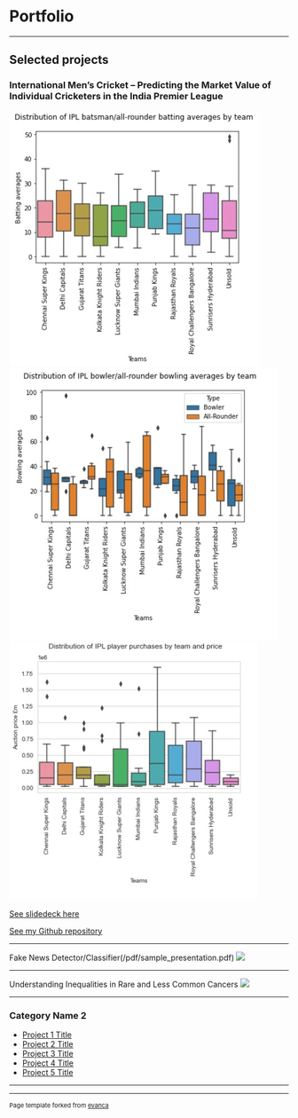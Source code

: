 # Portfolio

---

## Selected projects 

### International Men’s Cricket – Predicting the Market Value of Individual Cricketers in the India Premier League

<img src="images/Batsman all rounder averages by team.jpg"/>

<img src="images/Bowler all rounder averages by team.jpg"/>

<img src="images/Player purchases by team.jpg"/>

<a href="https://github.com/JonnyPearce/SpringboardCapstone2/blob/main/docs/Capstone%20Final%20Slides%20-%20Jonny%20Pearce%20-%2027%20April%202023.pdf">See slidedeck here</a> 

<a href="https://github.com/JonnyPearce/SpringboardCapstone2">See my Github repository</a> 


---
Fake News Detector/Classifier(/pdf/sample_presentation.pdf)
<img src="images/dummy_thumbnail.jpg?raw=true"/>

---
Understanding Inequalities in Rare and Less Common Cancers
<img src="images/dummy_thumbnail.jpg?raw=true"/>

---

### Category Name 2

- [Project 1 Title](http://example.com/)
- [Project 2 Title](http://example.com/)
- [Project 3 Title](http://example.com/)
- [Project 4 Title](http://example.com/)
- [Project 5 Title](http://example.com/)

---




---
<p style="font-size:11px">Page template forked from <a href="https://github.com/evanca/quick-portfolio">evanca</a></p>
<!-- Remove above link if you don't want to attibute -->

